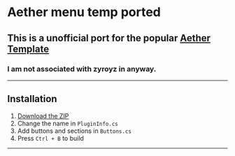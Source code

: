 # Aether menu temp ported

## This is a unofficial port for the popular [Aether Template](https://github.com/zyroyz/AetherPadTemp/blob/main/AetherTemp/Menu/Main.cs)
### I am not associated with zyroyz in anyway.
---

## Installation

1. [Download the ZIP](https://github.com/xfi0/AetherMenuTempPorted/releases/tag/Release-V1.0)
2. Change the name in `PluginInfo.cs`
3. Add buttons and sections in `Buttons.cs`
4. Press `Ctrl + B` to build

---
